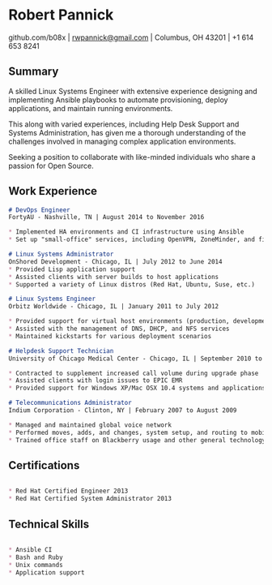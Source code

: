 # Robert Pannick
github.com/b08x | rwpannick@gmail.com | Columbus, OH 43201 | +1 614 653 8241

## Summary
A skilled Linux Systems Engineer with extensive experience designing and implementing Ansible playbooks
 to automate provisioning, deploy applications, and maintain running environments.

 This along with varied experiences, including Help Desk Support and Systems Administration, has given
 me a thorough understanding of the challenges involved in managing complex application environments.

Seeking a position to collaborate with like-minded individuals who share a passion for Open Source.

## Work Experience
```markdown
# DevOps Engineer
FortyAU - Nashville, TN | August 2014 to November 2016

* Implemented HA environments and CI infrastructure using Ansible
* Set up "small-office" services, including OpenVPN, ZoneMinder, and file sharing

# Linux Systems Administrator
OnShored Development - Chicago, IL | July 2012 to June 2014
* Provided Lisp application support
* Assisted clients with server builds to host applications
* Supported a variety of Linux distros (Red Hat, Ubuntu, Suse, etc.)

# Linux Systems Engineer
Orbitz Worldwide - Chicago, IL | January 2011 to July 2012

* Provided support for virtual host environments (production, development, QA)
* Assisted with the management of DNS, DHCP, and NFS services
* Maintained kickstarts for various deployment scenarios

# Helpdesk Support Technician
University of Chicago Medical Center - Chicago, IL | September 2010 to October 2010

* Contracted to supplement increased call volume during upgrade phase
* Assisted clients with login issues to EPIC EMR
* Provided support for Windows XP/Mac OSX 10.4 systems and applications

# Telecommunications Administrator
Indium Corporation - Clinton, NY | February 2007 to August 2009

* Managed and maintained global voice network
* Performed moves, adds, and changes, system setup, and routing to mobile phones
* Trained office staff on Blackberry usage and other general technology
```

## Certifications
```markdown

* Red Hat Certified Engineer 2013
* Red Hat Certified System Administrator 2013
```

## Technical Skills
```markdown

* Ansible CI
* Bash and Ruby
* Unix commands
* Application support
```
